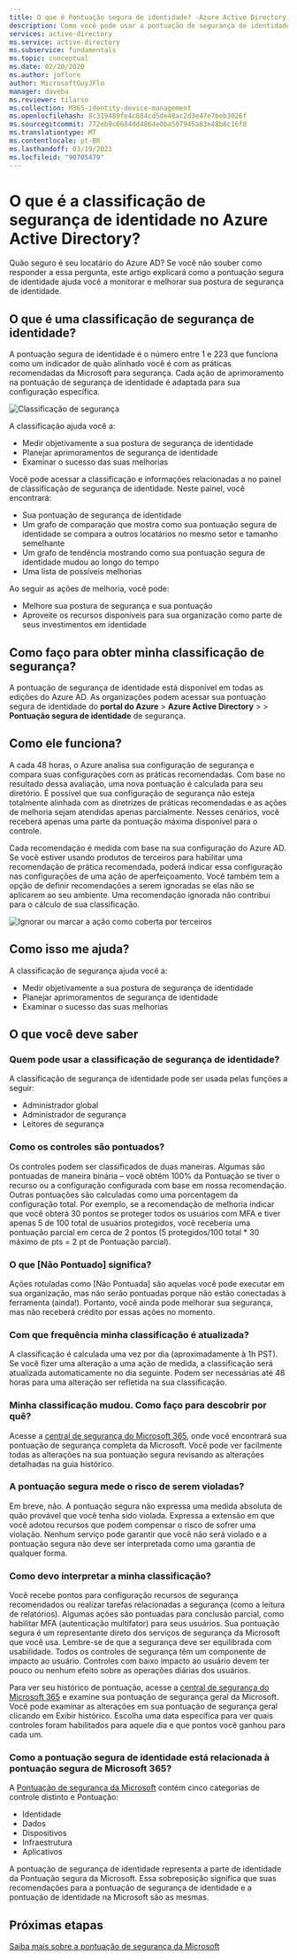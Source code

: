 ```yaml
---
title: O que é Pontuação segura de identidade? -Azure Active Directory
description: Como você pode usar a pontuação de segurança de identidade para melhorar a postura de segurança do seu diretório
services: active-directory
ms.service: active-directory
ms.subservice: fundamentals
ms.topic: conceptual
ms.date: 02/20/2020
ms.author: joflore
author: MicrosoftGuyJFlo
manager: daveba
ms.reviewer: tilarso
ms.collection: M365-identity-device-management
ms.openlocfilehash: 8c319489fe4c884cd5de48ac2d3e47e7beb3026f
ms.sourcegitcommit: 772eb9c6684dd4864e0ba507945a83e48b8c16f0
ms.translationtype: MT
ms.contentlocale: pt-BR
ms.lasthandoff: 03/19/2021
ms.locfileid: "90705479"
---
```

# <a name="what-is-the-identity-secure-score-in-azure-active-directory"></a>O que é a classificação de segurança de identidade no Azure Active Directory?

Quão seguro é seu locatário do Azure AD? Se você não souber como responder a essa pergunta, este artigo explicará como a pontuação segura de identidade ajuda você a monitorar e melhorar sua postura de segurança de identidade.

## <a name="what-is-an-identity-secure-score"></a>O que é uma classificação de segurança de identidade?

A pontuação segura de identidade é o número entre 1 e 223 que funciona como um indicador de quão alinhado você é com as práticas recomendadas da Microsoft para segurança. Cada ação de aprimoramento na pontuação de segurança de identidade é adaptada para sua configuração específica.  

![Classificação de segurança](./media/identity-secure-score/identity-secure-score-overview.png)

A classificação ajuda você a:

- Medir objetivamente a sua postura de segurança de identidade
- Planejar aprimoramentos de segurança de identidade
- Examinar o sucesso das suas melhorias

Você pode acessar a classificação e informações relacionadas a no painel de classificação de segurança de identidade. Neste painel, você encontrará:

- Sua pontuação de segurança de identidade
- Um grafo de comparação que mostra como sua pontuação segura de identidade se compara a outros locatários no mesmo setor e tamanho semelhante
- Um grafo de tendência mostrando como sua pontuação segura de identidade mudou ao longo do tempo
- Uma lista de possíveis melhorias

Ao seguir as ações de melhoria, você pode:

- Melhore sua postura de segurança e sua pontuação
- Aproveite os recursos disponíveis para sua organização como parte de seus investimentos em identidade

## <a name="how-do-i-get-my-secure-score"></a>Como faço para obter minha classificação de segurança?

A pontuação de segurança de identidade está disponível em todas as edições do Azure AD. As organizações podem acessar sua pontuação segura de identidade do **portal do Azure**  >  **Azure Active Directory**  >    >  **Pontuação segura de identidade** de segurança.

## <a name="how-does-it-work"></a>Como ele funciona?

A cada 48 horas, o Azure analisa sua configuração de segurança e compara suas configurações com as práticas recomendadas. Com base no resultado dessa avaliação, uma nova pontuação é calculada para seu diretório. É possível que sua configuração de segurança não esteja totalmente alinhada com as diretrizes de práticas recomendadas e as ações de melhoria sejam atendidas apenas parcialmente. Nesses cenários, você receberá apenas uma parte da pontuação máxima disponível para o controle.

Cada recomendação é medida com base na sua configuração do Azure AD. Se você estiver usando produtos de terceiros para habilitar uma recomendação de prática recomendada, poderá indicar essa configuração nas configurações de uma ação de aperfeiçoamento. Você também tem a opção de definir recomendações a serem ignoradas se elas não se aplicarem ao seu ambiente. Uma recomendação ignorada não contribui para o cálculo de sua classificação.

![Ignorar ou marcar a ação como coberta por terceiros](./media/identity-secure-score/identity-secure-score-ignore-or-third-party-reccomendations.png)

## <a name="how-does-it-help-me"></a>Como isso me ajuda?

A classificação de segurança ajuda você a:

- Medir objetivamente a sua postura de segurança de identidade
- Planejar aprimoramentos de segurança de identidade
- Examinar o sucesso das suas melhorias

## <a name="what-you-should-know"></a>O que você deve saber

### <a name="who-can-use-the-identity-secure-score"></a>Quem pode usar a classificação de segurança de identidade?

A classificação de segurança de identidade pode ser usada pelas funções a seguir:

- Administrador global
- Administrador de segurança
- Leitores de segurança

### <a name="how-are-controls-scored"></a>Como os controles são pontuados?

Os controles podem ser classificados de duas maneiras. Algumas são pontuadas de maneira binária – você obtém 100% da Pontuação se tiver o recurso ou a configuração configurada com base em nossa recomendação. Outras pontuações são calculadas como uma porcentagem da configuração total. Por exemplo, se a recomendação de melhoria indicar que você obterá 30 pontos se proteger todos os usuários com MFA e tiver apenas 5 de 100 total de usuários protegidos, você receberia uma pontuação parcial em cerca de 2 pontos (5 protegidos/100 total * 30 máximo de pts = 2 pt de Pontuação parcial).

### <a name="what-does-not-scored-mean"></a>O que [Não Pontuado] significa?

Ações rotuladas como [Não Pontuada] são aquelas você pode executar em sua organização, mas não serão pontuadas porque não estão conectadas à ferramenta (ainda!). Portanto, você ainda pode melhorar sua segurança, mas não receberá crédito por essas ações no momento.

### <a name="how-often-is-my-score-updated"></a>Com que frequência minha classificação é atualizada?

A classificação é calculada uma vez por dia (aproximadamente à 1h PST). Se você fizer uma alteração a uma ação de medida, a classificação será atualizada automaticamente no dia seguinte. Podem ser necessárias até 48 horas para uma alteração ser refletida na sua classificação.

### <a name="my-score-changed-how-do-i-figure-out-why"></a>Minha classificação mudou. Como faço para descobrir por quê?

Acesse a [central de segurança do Microsoft 365](https://security.microsoft.com/), onde você encontrará sua pontuação de segurança completa da Microsoft. Você pode ver facilmente todas as alterações na sua pontuação segura revisando as alterações detalhadas na guia histórico.

### <a name="does-the-secure-score-measure-my-risk-of-getting-breached"></a>A pontuação segura mede o risco de serem violadas?

Em breve, não. A pontuação segura não expressa uma medida absoluta de quão provável que você tenha sido violada. Expressa a extensão em que você adotou recursos que podem compensar o risco de sofrer uma violação. Nenhum serviço pode garantir que você não será violado e a pontuação segura não deve ser interpretada como uma garantia de qualquer forma.

### <a name="how-should-i-interpret-my-score"></a>Como devo interpretar a minha classificação?

Você recebe pontos para configuração recursos de segurança recomendados ou realizar tarefas relacionadas a segurança (como a leitura de relatórios). Algumas ações são pontuadas para conclusão parcial, como habilitar MFA (autenticação multifator) para seus usuários. Sua pontuação segura é um representante direto dos serviços de segurança da Microsoft que você usa. Lembre-se de que a segurança deve ser equilibrada com usabilidade. Todos os controles de segurança têm um componente de impacto ao usuário. Controles com baixo impacto ao usuário devem ter pouco ou nenhum efeito sobre as operações diárias dos usuários.

Para ver seu histórico de pontuação, acesse a [central de segurança do Microsoft 365](https://security.microsoft.com/) e examine sua pontuação de segurança geral da Microsoft. Você pode examinar as alterações em sua pontuação de segurança geral clicando em Exibir histórico. Escolha uma data específica para ver quais controles foram habilitados para aquele dia e que pontos você ganhou para cada um.

### <a name="how-does-the-identity-secure-score-relate-to-the-microsoft-365-secure-score"></a>Como a pontuação segura de identidade está relacionada à pontuação segura de Microsoft 365?

A [Pontuação de segurança da Microsoft](/office365/securitycompliance/microsoft-secure-score) contém cinco categorias de controle distinto e Pontuação:

- Identidade
- Dados
- Dispositivos
- Infraestrutura
- Aplicativos

A pontuação de segurança de identidade representa a parte de identidade da Pontuação segura da Microsoft. Essa sobreposição significa que suas recomendações para a pontuação de segurança de identidade e a pontuação de identidade na Microsoft são as mesmas.

## <a name="next-steps"></a>Próximas etapas

[Saiba mais sobre a pontuação de segurança da Microsoft](/office365/securitycompliance/microsoft-secure-score)